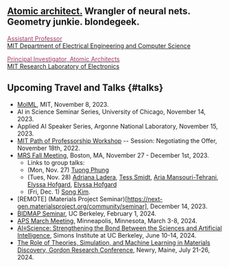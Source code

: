 ## [Atomic architect.](https://cs.lbl.gov/news-media/news/2018/tess-smidt-atomic-architect-and-2018-luis-alvarez-fellow/) Wrangler of neural nets. Geometry junkie. blondegeek.


<a href="https://www.eecs.mit.edu/people/faculty/tess-smidt"><font color="A83869">Assistant Professor</font></a>
<br>
<a href="https://www.eecs.mit.edu/">MIT Department of Electrical Engineering and Computer Science</a>

<a href="http://atomicarchitects.com/"><font color="A83869">Principal Investigator, Atomic Architects</font></a>
<br>
<a href="https://www.rle.mit.edu/">MIT Research Laboratory of Electronics</a>

<!-- ## Upcoming <s>Travel and</s> (Remote) Talks {#talks} -->
<!-- * ... -->

## Upcoming Travel and Talks {#talks}

* [MolML](https://www.moml.mit.edu/), MIT, November 8, 2023.
* AI in Science Seminar Series, University of Chicago, November 14, 2023.
* Applied AI Speaker Series, Argonne National Laboratory, November 15, 2023.
* [MIT Path of Professorship Workshop](https://oge.mit.edu/student-support-development/career-planning/path-of-professorship/) -- Session: Negotiating the Offer, November 18th, 2022.
* [MRS Fall Meeting](https://www.mrs.org/meetings-events/fall-meetings-exhibits/2023-mrs-fall-meeting), Boston, MA, November 27 - December 1st, 2023.
    * Links to group talks:
    * (Mon, Nov. 27) [Tuong Phung](https://www.mrs.org/meetings-events/fall-meetings-exhibits/2023-mrs-fall-meeting/call-for-papers/presentations/detail/2023_mrs_fall_meeting/2023_mrs_fall_meeting-3959208)
    * (Tues, Nov. 28) [Adriana Ladera](https://www.mrs.org/meetings-events/fall-meetings-exhibits/2023-mrs-fall-meeting/call-for-papers/presentations/detail/2023_mrs_fall_meeting/2023_mrs_fall_meeting-3958692), [Tess Smidt](https://www.mrs.org/meetings-events/fall-meetings-exhibits/2023-mrs-fall-meeting/call-for-papers/presentations/detail/2023_mrs_fall_meeting/2023_mrs_fall_meeting-3954104), [Aria Mansouri-Tehrani](https://www.mrs.org/meetings-events/fall-meetings-exhibits/2023-mrs-fall-meeting/call-for-papers/presentations/detail/2023_mrs_fall_meeting/2023_mrs_fall_meeting-3957746), [Elyssa Hofgard](https://www.mrs.org/meetings-events/fall-meetings-exhibits/2023-mrs-fall-meeting/call-for-papers/presentations/detail/2023_mrs_fall_meeting/2023_mrs_fall_meeting-3956013), [Elyssa Hofgard](https://www.mrs.org/meetings-events/fall-meetings-exhibits/2023-mrs-fall-meeting/call-for-papers/presentations/detail/2023_mrs_fall_meeting/2023_mrs_fall_meeting-3956019)
    * (Fri, Dec. 1) [Song Kim](https://www.mrs.org/meetings-events/fall-meetings-exhibits/2023-mrs-fall-meeting/call-for-papers/presentations/detail/2023_mrs_fall_meeting/2023_mrs_fall_meeting-3956645).
* [REMOTE] (Materials Project Seminar)[https://next-gen.materialsproject.org/community/seminar], December 14, 2023. 
* [BIDMAP Seminar](https://bidmap.berkeley.edu/seminars), UC Berkeley, February 1, 2024.
* [APS March Meeting](https://march.aps.org/), Minneapolis, Minnesota, March 3-8, 2024. 
* [AI≡Science: Strengthening the Bond Between the Sciences and Artificial Intelligence](https://simons.berkeley.edu/workshops/aiscience-strengthening-bond-between-sciences-artificial-intelligence), Simons Institute at UC Berkeley, June 10-14, 2024.
* [The Role of Theories, Simulation, and Machine Learning in Materials Discovery, Gordon Research Conference](https://www.grc.org/computational-materials-science-and-engineering-conference/2024/), Newry, Maine, July 21-26, 2024.

